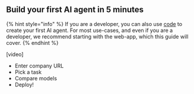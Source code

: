 ## Build your first AI agent in 5 minutes

{% hint style="info" %}
If you are a developer, you can also use [code](/docs/integrations/cursor.md) to create your first AI agent. For most use-cases, and even if you are a developer, we recommend starting with the web-app, which this guide will cover.
{% endhint %}

[video]
- Enter company URL
- Pick a task
- Compare models
- Deploy!